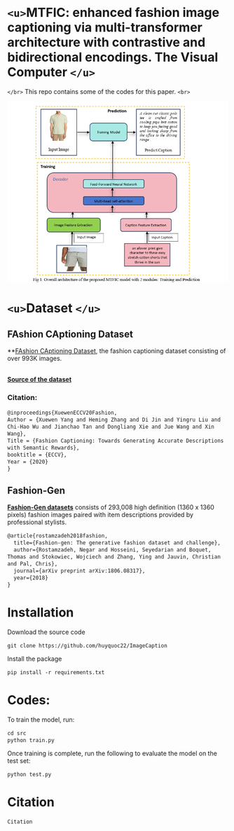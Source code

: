 </br>

# `<u>`****MTFIC: enhanced fashion image captioning via multi-transformer architecture with contrastive and bidirectional encodings. The Visual Computer**** `</u>`

`</br>` This repo contains some of the codes for this paper. `<br>`

![1744748002004](image/model.png)

# `<u>`**Dataset** `</u>`

## FAshion CAptioning Dataset

**[FAshion CAptioning Dataset](https://doi.org/10.1007/978-3-030-58601-0_1), the fashion captioning dataset consisting of over 993K images.

</br>
<b><a href = "https://github.com/xuewyang/Fashion_Captioning"> Source of the dataset</a></b>
</br>

### Citation:

```
@inproceedings{XuewenECCV20Fashion,
Author = {Xuewen Yang and Heming Zhang and Di Jin and Yingru Liu and Chi-Hao Wu and Jianchao Tan and Dongliang Xie and Jue Wang and Xin Wang},
Title = {Fashion Captioning: Towards Generating Accurate Descriptions with Semantic Rewards},
booktitle = {ECCV},
Year = {2020}
}
```

## **Fashion-Gen**

**[Fashion-Gen datasets](https://arxiv.org/pdf/1806.08317)** consists of 293,008 high definition (1360 x 1360 pixels) fashion images paired with item descriptions provided by professional stylists.

```
@article{rostamzadeh2018fashion,
  title={Fashion-gen: The generative fashion dataset and challenge},
  author={Rostamzadeh, Negar and Hosseini, Seyedarian and Boquet, Thomas and Stokowiec, Wojciech and Zhang, Ying and Jauvin, Christian and Pal, Chris},
  journal={arXiv preprint arXiv:1806.08317},
  year={2018}
}
```

# Installation

Download the source code

```
git clone https://github.com/huyquoc22/ImageCaption
```

Install the package

```
pip install -r requirements.txt
```

# **Codes:**

To train the model, run:

```
cd src
python train.py
```

Once training is complete, run the following to evaluate the model on the test set:

```
python test.py
```

# Citation

```
Citation
```
